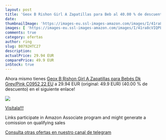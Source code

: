 ```yaml
---
layout: post
title: 'Geox B Rishon Girl A Zapatillas para Beb al 40.00 % de descuento'
date: 
thumbnailImage: 'https://images-eu.ssl-images-amazon.com/images/I/41ra8cVIQPL._SL200_.jpg'
images: [ 'https://images-eu.ssl-images-amazon.com/images/I/41ra8cVIQPL._SL200_.jpg' ]
comments: true
category: ofertas
author: ring
slug: B0792HTC27
description:
actualPrice: 29.94 EUR
comparePrice: 49.9 EUR
inStock: true
---
```


Ahora mismo tienes [Geox B Rishon Girl A Zapatillas para Bebés    Dk Grey/Pink C0952  22 EU](https://www.amazon.es/dp/B0792HTC27/?tag=tolees-21) a 29.94 EUR (original: 49.9 EUR) (40.00 %  de descuento) en el siguiente enlace!

[![](https://images-eu.ssl-images-amazon.com/images/I/41ra8cVIQPL._SL200_.jpg)](https://www.amazon.es/dp/B0792HTC27/?tag=tolees-21)

[Visítala!!!](https://www.amazon.es/dp/B0792HTC27/?tag=tolees-21)

Links participate in Amazon Associate program and might generate a comission on qualifying sales

[Consulta otras ofertas en nuestro canal de telegram](https://t.me/s/ofertas25)
